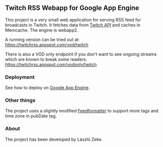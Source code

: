 ## Twitch RSS Webapp for Google App Engine
This project is a very small web application for serving RSS feed for broadcasts
in Twitch. It fetches data from [Twitch API](https://github.com/justintv/twitch-api) and caches in Memcache.
The engine is webapp2.

A running version can be tried out at: 
https://twitchrss.appspot.com/vod/twitch

There is also a VOD only endpoint if you don't want to see ongoing streams which are known to break some readers:
https://twitchrss.appspot.com/vodonly/twitch

### Deployment
See how to deploy on [Google App Engine](https://cloud.google.com/appengine/docs/python/gettingstartedpython27/introduction).

### Other things
The project uses a slightly modified [Feedformatter](https://code.google.com/p/feedformatter/) to support
more tags and time zone in pubDate tag.

### About
The project has been developed by László Zeke.
